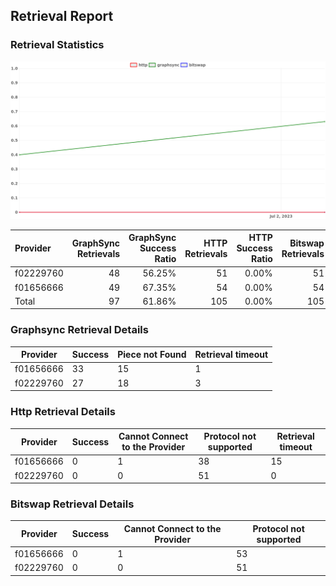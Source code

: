 ## Retrieval Report
### Retrieval Statistics
<img src="https://raw.githubusercontent.com/data-preservation-programs/filplus-checker-assets/main/filecoin-project/filecoin-plus-large-datasets/issues/1052/1688696773547.png"/>

| Provider  | GraphSync Retrievals | GraphSync Success Ratio | HTTP Retrievals | HTTP Success Ratio | Bitswap Retrievals | Bitswap Success Ratio |
| :-------- | -------------------: | ----------------------: | --------------: | -----------------: | -----------------: | --------------------: |
| f02229760 |                   48 |                  56.25% |              51 |              0.00% |                 51 |                 0.00% |
| f01656666 |                   49 |                  67.35% |              54 |              0.00% |                 54 |                 0.00% |
| Total     |                   97 |                  61.86% |             105 |              0.00% |                105 |                 0.00% |

### Graphsync Retrieval Details
| Provider  | Success | Piece not Found | Retrieval timeout |
| --------- | ------- | --------------- | ----------------- |
| f01656666 | 33      | 15              | 1                 |
| f02229760 | 27      | 18              | 3                 |

### Http Retrieval Details
| Provider  | Success | Cannot Connect to the Provider | Protocol not supported | Retrieval timeout |
| --------- | ------- | ------------------------------ | ---------------------- | ----------------- |
| f01656666 | 0       | 1                              | 38                     | 15                |
| f02229760 | 0       | 0                              | 51                     | 0                 |

### Bitswap Retrieval Details
| Provider  | Success | Cannot Connect to the Provider | Protocol not supported |
| --------- | ------- | ------------------------------ | ---------------------- |
| f01656666 | 0       | 1                              | 53                     |
| f02229760 | 0       | 0                              | 51                     |

